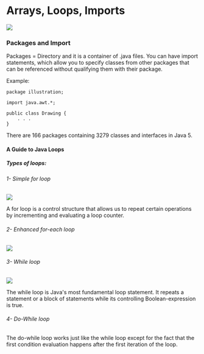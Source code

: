 # Arrays, Loops, Imports

![](https://miro.medium.com/max/8642/1*iIXOmGDzrtTJmdwbn7cGMw.png)


### Packages and Import

Packages = Directory and it is a container of .java files.
You can have import statements, which allow you to specify classes from other packages that can be referenced without qualifying them with their package.


Example:
```
package illustration;

import java.awt.*;

public class Drawing {
    . . .
}
```

There are 166 packages containing 3279 classes and interfaces in Java 5.

#### A Guide to Java Loops

##### Types of loops:

###### 1- Simple for loop

![](https://media.geeksforgeeks.org/wp-content/uploads/20191108131134/For-Loop.jpg)

A for loop is a control structure that allows us to repeat certain operations by incrementing and evaluating a loop counter.

###### 2- Enhanced for-each loop

![](https://cdn.educba.com/academy/wp-content/uploads/2019/11/for-each-loop-in-java-1.png)

###### 3- While loop

![](https://cdn.journaldev.com/wp-content/uploads/2017/10/java-do-while-loop-1.png)

The while loop is Java's most fundamental loop statement. It repeats a statement or a block of statements while its controlling Boolean-expression is true.

###### 4- Do-While loop

The do-while loop works just like the while loop except for the fact that the first condition evaluation happens after the first iteration of the loop.
